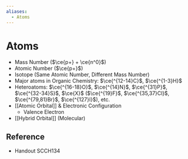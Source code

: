 ```yaml
---
aliases:
  - Atoms
---
```


# Atoms

- Mass Number ($\ce{p+} + \ce{n^0}$)
- Atomic Number ($\ce{p+}$)
- Isotope (Same Atomic Number, Different Mass Number)
- Major atoms in Organic Chemistry: $\ce{^{12-14}C}$, $\ce{^{1-3}H}$
- Heteroatoms: $\ce{^{16-18}O}$, $\ce{^{14}N}$, $\ce{^{31}P}$, $\ce{^{32-34}S}$, $\ce{X}$ ($\ce{^{19}F}$, $\ce{^{35,37}Cl}$, $\ce{^{79,81}Br}$, $\ce{^{127}I}$), etc.
- [[Atomic Orbital]] & Electronic Configuration
  - Valence Electron
- [[Hybrid Orbital]] (Molecular)

## Reference

- Handout SCCH134
